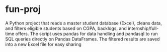 # fun-proj
A Python project that reads a master student database (Excel), cleans data, and filters eligible students based on CGPA, backlogs, and internship/full-time offers. The script uses pandas for data handling and pandasql to run SQL queries directly on Pandas DataFrames. The filtered results are saved into a new Excel file for easy sharing
